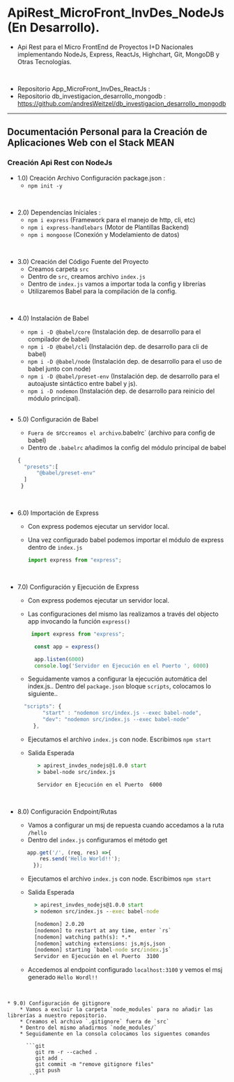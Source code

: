 # ApiRest_MicroFront_InvDes_NodeJs (En Desarrollo).

* Api Rest para el Micro FrontEnd de Proyectos I+D Nacionales implementando NodeJs, Express, ReactJs, Highchart, Git, MongoDB y Otras Tecnologías.

</br>

* Repositorio App_MicroFront_InvDes_ReactJs : 
* Repositorio db_investigacion_desarrollo_mongodb : https://github.com/andresWeitzel/db_investigacion_desarrollo_mongodb


<hr>

## Documentación Personal para la Creación de Aplicaciones Web con el Stack MEAN
### Creación Api Rest con NodeJs 

* 1.0) Creación Archivo Configuración package.json :
  * `npm init -y`

 </br> 
 
* 2.0) Dependencias Iniciales : 
  * `npm i express` (Framework para el manejo de http, cli, etc)
  * `npm i express-handlebars` (Motor de Plantillas Backend)
  * `npm i mongoose` (Conexión y Modelamiento de datos)
  
</br>  

* 3.0) Creación del Código Fuente del Proyecto
  * Creamos carpeta `src`
  * Dentro de `src`, creamos archivo `index.js`
  * Dentro de `index.js` vamos a importar toda la config y librerías
  * Utilizaremos Babel para la compilación de la config.

</br> 

* 4.0) Instalación de Babel
  * `npm i -D @babel/core` (Instalación dep. de desarrollo para el compilador de babel)
  * `npm i -D @babel/cli` (Instalación dep. de desarrollo para cli de babel)
  * `npm i -D @babel/node` (Instalación dep. de desarrollo para el uso de babel junto con node)
  * `npm i -D @babel/preset-env` (Instalación dep. de desarrollo para el autoajuste sintáctico entre babel y js).
  * `npm i -D nodemon` (Instalación dep. de desarrollo para reinicio del módulo principal).
 
  </br>
 
 * 5.0) Configuración de Babel
   * `Fuera de `src` creamos el archivo `.babelrc` (archivo para config de babel)
   *  Dentro de `.babelrc` añadimos la config del módulo principal de babel

    ```js
    {
      "presets":[
          "@babel/preset-env"
      ]
     }
    ```
   </br>
 
  * 6.0) Importación de Express
    * Con express podemos ejecutar un servidor local. 
    * Una vez configurado babel podemos importar el módulo de express dentro de `index.js`
    
      ```js
      import express from "express";
      ```
      
     </br>
     
   * 7.0) Configuración y Ejecución de Express
     * Con express podemos ejecutar un servidor local. 
     * Las configuraciones del mismo las realizamos a través del objecto app invocando la función `express()`

       ```js
        import express from "express";

         const app = express()

         app.listen(6000)
         console.log('Servidor en Ejecución en el Puerto ', 6000)
       ```
      * Seguidamente vamos a configurar la ejecución automática del index.js.. Dentro del `package.json` bloque `scripts`, colocamos lo siguiente..
       
       ```js
         "scripts": {
               "start" : "nodemon src/index.js --exec babel-node",
               "dev": "nodemon src/index.js --exec babel-node"
            },
        ```
      * Ejecutamos el archivo `index.js` con node. Escribimos `npm start`
      * Salida Esperada
        
        ```cmd
           > apirest_invdes_nodejs@1.0.0 start
           > babel-node src/index.js

           Servidor en Ejecución en el Puerto  6000
        ```
        
   </br>  
    
   * 8.0) Configuración Endpoint/Rutas 
       * Vamos a configurar un msj de repuesta cuando accedamos a la ruta `/hello`
       * Dentro del `index.js` configuramos el método get
        
        ```js
           app.get('/', (req, res) =>{
               res.send('Hello World!!');
             });
        ```
        
        * Ejecutamos el archivo `index.js` con node. Escribimos `npm start`
        * Salida Esperada

          ```cmd
            > apirest_invdes_nodejs@1.0.0 start
            > nodemon src/index.js --exec babel-node

            [nodemon] 2.0.20
            [nodemon] to restart at any time, enter `rs`
            [nodemon] watching path(s): *.*
            [nodemon] watching extensions: js,mjs,json
            [nodemon] starting `babel-node src/index.js`
            Servidor en Ejecución en el Puerto  3100
          ``` 
        * Accedemos al endpoint configurado `localhost:3100` y vemos el msj generado `Hello Wordl!!`
      
     </br>
     
    * 9.0) Configuración de gitignore
        * Vamos a excluir la carpeta `node_modules` para no añadir las librerías a nuestro repositorio.
        * Creamos el archivo `.gitignore` fuera de `src`
        * Dentro del mismo añadirmos `node_modules/`
        * Seguidamente en la consola colocamos los siguentes comandos
        
          ```git
             git rm -r --cached .
             git add .
             git commit -m "remove gitignore files"
             git push
           ``` 
